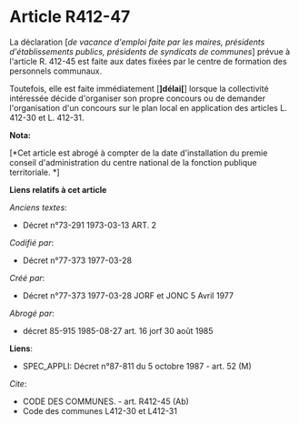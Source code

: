 # Article R412-47

La déclaration [*de vacance d'emploi faite par les maires, présidents d'établissements publics, présidents de syndicats de
communes*] prévue à l'article R. 412-45 est faite aux dates fixées par le centre de formation des personnels communaux.

Toutefois, elle est faite immédiatement [**]délai[**] lorsque la collectivité intéressée décide d'organiser son propre
concours ou de demander l'organisation d'un concours sur le plan local en application des articles L. 412-30 et L. 412-31.

**Nota:**

[*Cet article est abrogé à compter de la date d'installation du premie conseil d'administration du centre national de la
fonction publique territoriale. *]

**Liens relatifs à cet article**

_Anciens textes_:

  - Décret n°73-291 1973-03-13 ART. 2

_Codifié par_:

  - Décret n°77-373 1977-03-28

_Créé par_:

  - Décret n°77-373 1977-03-28 JORF et JONC 5 Avril 1977

_Abrogé par_:

  - décret 85-915 1985-08-27 art. 16 jorf 30 août 1985

**Liens**:

  - SPEC_APPLI: Décret n°87-811 du 5 octobre 1987 - art. 52 (M)

_Cite_:

  - CODE DES COMMUNES. - art. R412-45 (Ab)
  - Code des communes L412-30 et L412-31
